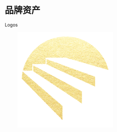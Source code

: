 # 品牌资产

Logos

<figure><img src="../.gitbook/assets/tizi.png" alt=""><figcaption></figcaption></figure>

